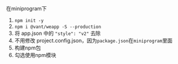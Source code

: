 在miniprogram下

1. `npm init -y`
2. `npm i @vant/weapp -S --production`
3. 将 app.json 中的 `"style": "v2"` 去除
4. 不用修改 project.config.json，因为`package.json`在`miniprogram`里面
5. 构建npm包
6. 勾选使用npm模块